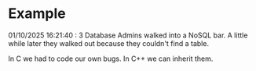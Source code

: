 # Example

<!-- replace-with-date starts -->
01/10/2025 16:21:40 : 3 Database Admins walked into a NoSQL bar. A little while later they walked out because they couldn't find a table.
<!-- replace-with-date ends -->

<!-- replace-with-joke starts -->
In C we had to code our own bugs. In C++ we can inherit them.
<!-- replace-with-joke ends -->